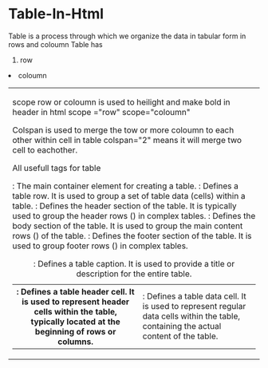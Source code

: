 # Table-In-Html
Table is a process through which we organize the data in tabular form in rows and coloumn
Table <table> has 
1. row <tr> 
2. coloumn <td>

scope row or coloumn is used to heilight and make bold in header in html
scope ="row"
scope="coloumn"

Colspan is used to merge the tow or more coloumn to each other within cell in table
colspan="2" means it will merge two cell to eachother.


All usefull tags for table
<table>: The main container element for creating a table.

<tr>: Defines a table row. It is used to group a set of table data (cells) within a table.

<th>: Defines a table header cell. It is used to represent header cells within the table, typically located at the beginning of rows or columns.

<td>: Defines a table data cell. It is used to represent regular data cells within the table, containing the actual content of the table.

<caption>: Defines a table caption. It is used to provide a title or description for the entire table.

<thead>: Defines the header section of the table. It is typically used to group the header rows (<tr>) in complex tables.

<tbody>: Defines the body section of the table. It is used to group the main content rows (<tr>) of the table.

<tfoot>: Defines the footer section of the table. It is used to group footer rows (<tr>) in complex tables.
